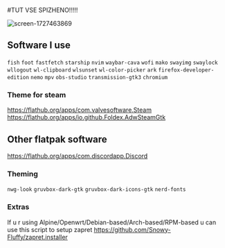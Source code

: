 #TUT VSE SPIZHENO!!!!!

![screen-1727463869](https://github.com/user-attachments/assets/66056bf9-c127-4340-b874-f7f59792c891)

## Software I use 
`fish`
`foot`
`fastfetch`
`starship`
`nvim`
`waybar-cava`
`wofi`
`mako`
`swayimg`
`swaylock`
`wllogout`
`wl-clipboard`
`wlsunset`
`wl-color-picker`
`ark`
`firefox-developer-edition`
`nemo`
`mpv`
`obs-studio`
`transmission-gtk3`
`chromium`

### Theme for steam

https://flathub.org/apps/com.valvesoftware.Steam \
https://flathub.org/apps/io.github.Foldex.AdwSteamGtk 

## Other flatpak software

https://flathub.org/apps/com.discordapp.Discord

### Theming 
`nwg-look` 
`gruvbox-dark-gtk` 
`gruvbox-dark-icons-gtk`
`nerd-fonts`

### Extras
If u r using Alpine/Openwrt/Debian-based/Arch-based/RPM-based u can use this script to setup zapret 
https://github.com/Snowy-Fluffy/zapret.installer
